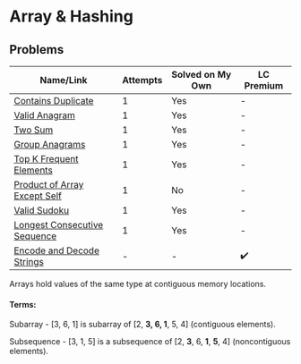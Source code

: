 # Array & Hashing

## Problems

| Name/Link                                                                                   | Attempts | Solved on My Own | LC Premium         |
| ------------------------------------------------------------------------------------------- | -------- | ---------------- | ------------------ |
| [Contains Duplicate](https://leetcode.com/problems/contains-duplicate/)                     | 1        | Yes              | -                  |
| [Valid Anagram](https://leetcode.com/problems/valid-anagram/)                               | 1        | Yes              | -                  |
| [Two Sum](https://leetcode.com/problems/two-sum/)                                           | 1        | Yes              | -                  |
| [Group Anagrams](https://leetcode.com/problems/group-anagrams/)                             | 1        | Yes              | -                  |
| [Top K Frequent Elements](https://leetcode.com/problems/top-k-frequent-elements/)           | 1        | Yes              | -                  |
| [Product of Array Except Self](https://leetcode.com/problems/product-of-array-except-self/) | 1        | No               | -                  |
| [Valid Sudoku](https://leetcode.com/problems/valid-sudoku/)                                 | 1        | Yes              | -                  |
| [Longest Consecutive Sequence](https://leetcode.com/problems/longest-consecutive-sequence/) | 1        | Yes               | -                  |
| [Encode and Decode Strings](https://leetcode.com/problems/encode-and-decode-strings/)       | -        | -                | :heavy_check_mark: |



Arrays hold values of the same type at contiguous memory locations.

#### Terms:

Subarray - [3, 6, 1] is subarray of [2, **3, 6, 1**, 5, 4] (contiguous elements). 

Subsequence - [3, 1, 5] is a subsequence of [2, **3**, 6, **1**, **5**, 4] (noncontiguous elements).